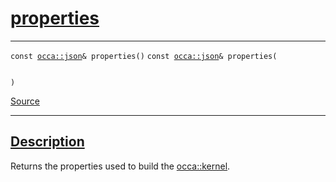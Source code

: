 
<h1 id="properties">
 <a href="#/api/kernel/properties" class="anchor">
   <span>properties</span>
  </a>
</h1>

<div class="signature">

<hr>

  <div class="definition-container">
    <div class="definition">
      <code class="desktop-only"><span class="token keyword">const</span> <a href="#/api/json/">occa::json</a>& properties()</code>
      <code class="mobile-only"><span class="token keyword">const</span> <a href="#/api/json/">occa::json</a>& properties(
    
)</code>
      <div class="flex-spacing"></div>
      <a href="https://github.com/libocca/occa/blob/3f46f975/include/occa/core/kernel.hpp#L126" target="_blank">Source</a>
    </div>
    
  </div>

  <hr>
</div>


<h2 id="description">
 <a href="#/api/kernel/properties?id=description" class="anchor">
   <span>Description</span>
  </a>
</h2>

Returns the properties used to build the [occa::kernel](/api/kernel/).
